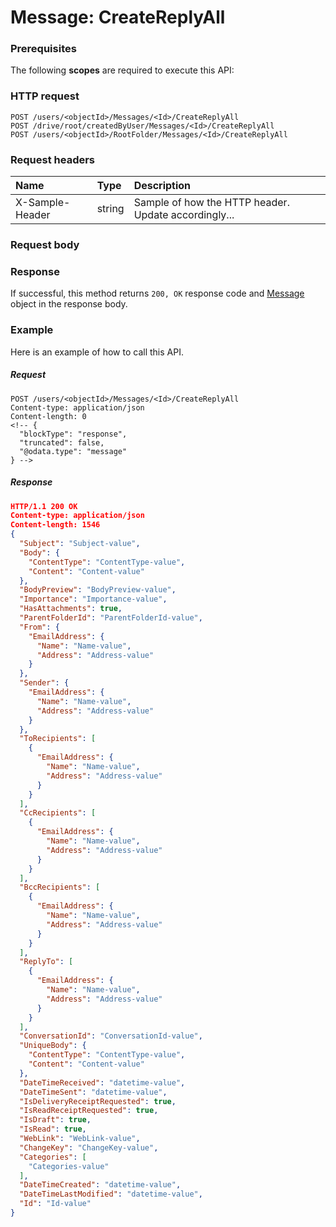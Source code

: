# Message: CreateReplyAll


### Prerequisites
The following **scopes** are required to execute this API: 
### HTTP request
<!-- { "blockType": "ignored" } -->
```http
POST /users/<objectId>/Messages/<Id>/CreateReplyAll
POST /drive/root/createdByUser/Messages/<Id>/CreateReplyAll
POST /users/<objectId>/RootFolder/Messages/<Id>/CreateReplyAll

```
### Request headers
| Name       | Type | Description|
|:---------------|:--------|:----------|
| X-Sample-Header  | string  | Sample of how the HTTP header. Update accordingly...|

### Request body

### Response
If successful, this method returns `200, OK` response code and [Message](../resources/message.md) object in the response body.

### Example
Here is an example of how to call this API.
##### Request
<!-- {
  "blockType": "request",
  "name": "message_createreplyall"
}-->
```http
POST /users/<objectId>/Messages/<Id>/CreateReplyAll
Content-type: application/json
Content-length: 0
<!-- {
  "blockType": "response",
  "truncated": false,
  "@odata.type": "message"
} -->
```
##### Response
```json
HTTP/1.1 200 OK
Content-type: application/json
Content-length: 1546
{
  "Subject": "Subject-value",
  "Body": {
    "ContentType": "ContentType-value",
    "Content": "Content-value"
  },
  "BodyPreview": "BodyPreview-value",
  "Importance": "Importance-value",
  "HasAttachments": true,
  "ParentFolderId": "ParentFolderId-value",
  "From": {
    "EmailAddress": {
      "Name": "Name-value",
      "Address": "Address-value"
    }
  },
  "Sender": {
    "EmailAddress": {
      "Name": "Name-value",
      "Address": "Address-value"
    }
  },
  "ToRecipients": [
    {
      "EmailAddress": {
        "Name": "Name-value",
        "Address": "Address-value"
      }
    }
  ],
  "CcRecipients": [
    {
      "EmailAddress": {
        "Name": "Name-value",
        "Address": "Address-value"
      }
    }
  ],
  "BccRecipients": [
    {
      "EmailAddress": {
        "Name": "Name-value",
        "Address": "Address-value"
      }
    }
  ],
  "ReplyTo": [
    {
      "EmailAddress": {
        "Name": "Name-value",
        "Address": "Address-value"
      }
    }
  ],
  "ConversationId": "ConversationId-value",
  "UniqueBody": {
    "ContentType": "ContentType-value",
    "Content": "Content-value"
  },
  "DateTimeReceived": "datetime-value",
  "DateTimeSent": "datetime-value",
  "IsDeliveryReceiptRequested": true,
  "IsReadReceiptRequested": true,
  "IsDraft": true,
  "IsRead": true,
  "WebLink": "WebLink-value",
  "ChangeKey": "ChangeKey-value",
  "Categories": [
    "Categories-value"
  ],
  "DateTimeCreated": "datetime-value",
  "DateTimeLastModified": "datetime-value",
  "Id": "Id-value"
}
```

<!-- uuid: b2d16847-6f9a-4289-8935-45dba54f82a8
2015-10-15 16:17:32 UTC -->
<!-- {
  "type": "#page.annotation",
  "description": "Message: CreateReplyAll",
  "keywords": "",
  "section": "documentation",
  "tocPath": ""
}-->